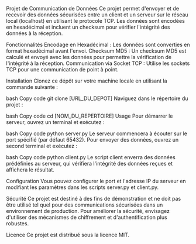 Projet de Communication de Données
Ce projet permet d'envoyer et de recevoir des données sécurisées entre un client et un serveur sur le réseau local (localhost) en utilisant le protocole TCP. Les données sont encodées en hexadécimal et incluent un checksum pour vérifier l'intégrité des données à la réception.

Fonctionnalités
Encodage en Hexadécimal : Les données sont converties en format hexadécimal avant l'envoi.
Checksum MD5 : Un checksum MD5 est calculé et envoyé avec les données pour permettre la vérification de l'intégrité à la réception.
Communication via Socket TCP : Utilise les sockets TCP pour une communication de point à point.

Installation
Clonez ce dépôt sur votre machine locale en utilisant la commande suivante :

bash
Copy code
git clone [URL_DU_DEPOT]
Naviguez dans le répertoire du projet :

bash
Copy code
cd [NOM_DU_REPERTOIRE]
Usage
Pour démarrer le serveur, ouvrez un terminal et exécutez :

bash
Copy code
python server.py
Le serveur commencera à écouter sur le port spécifié (par défaut 65432). Pour envoyer des données, ouvrez un second terminal et exécutez :

bash
Copy code
python client.py
Le script client enverra des données prédéfinies au serveur, qui vérifiera l'intégrité des données reçues et affichera le résultat.

Configuration
Vous pouvez configurer le port et l'adresse IP du serveur en modifiant les paramètres dans les scripts server.py et client.py.

Sécurité
Ce projet est destiné à des fins de démonstration et ne doit pas être utilisé tel quel pour des communications sécurisées dans un environnement de production. Pour améliorer la sécurité, envisagez d'utiliser des mécanismes de chiffrement et d'authentification plus robustes.

Licence
Ce projet est distribué sous la licence MIT.